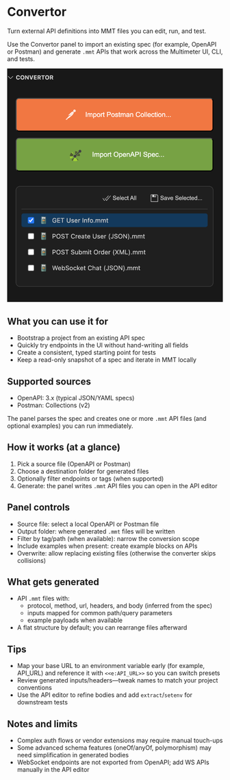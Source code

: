 # Convertor

Turn external API definitions into MMT files you can edit, run, and test.

Use the Convertor panel to import an existing spec (for example, OpenAPI or Postman) and generate `.mmt` APIs that work across the Multimeter UI, CLI, and tests.

![Convertor](../screenshots/convertor.png)

## What you can use it for
- Bootstrap a project from an existing API spec
- Quickly try endpoints in the UI without hand-writing all fields
- Create a consistent, typed starting point for tests
- Keep a read-only snapshot of a spec and iterate in MMT locally

## Supported sources
- OpenAPI: 3.x (typical JSON/YAML specs)
- Postman: Collections (v2)

The panel parses the spec and creates one or more `.mmt` API files (and optional examples) you can run immediately.

## How it works (at a glance)
1) Pick a source file (OpenAPI or Postman)
2) Choose a destination folder for generated files
3) Optionally filter endpoints or tags (when supported)
4) Generate: the panel writes `.mmt` API files you can open in the API editor

## Panel controls
- Source file: select a local OpenAPI or Postman file
- Output folder: where generated `.mmt` files will be written
- Filter by tag/path (when available): narrow the conversion scope
- Include examples when present: create example blocks on APIs
- Overwrite: allow replacing existing files (otherwise the converter skips collisions)

## What gets generated
- API `.mmt` files with:
  - protocol, method, url, headers, and body (inferred from the spec)
  - inputs mapped for common path/query parameters
  - example payloads when available
- A flat structure by default; you can rearrange files afterward

## Tips
- Map your base URL to an environment variable early (for example, API_URL) and reference it with `<<e:API_URL>>` so you can switch presets
- Review generated inputs/headers—tweak names to match your project conventions
- Use the API editor to refine bodies and add `extract`/`setenv` for downstream tests

## Notes and limits
- Complex auth flows or vendor extensions may require manual touch-ups
- Some advanced schema features (oneOf/anyOf, polymorphism) may need simplification in generated bodies
- WebSocket endpoints are not exported from OpenAPI; add WS APIs manually in the API editor
